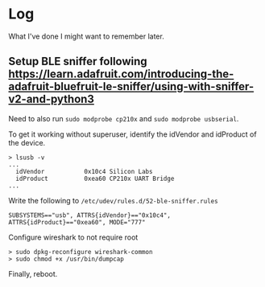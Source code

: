 # Log

What I've done I might want to remember later.

## Setup BLE sniffer following <https://learn.adafruit.com/introducing-the-adafruit-bluefruit-le-sniffer/using-with-sniffer-v2-and-python3>

Need to also run `sudo modprobe cp210x` and `sudo modprobe usbserial`.

To get it working without superuser, identify the idVendor and idProduct of the device.

```
> lsusb -v
...
  idVendor           0x10c4 Silicon Labs
  idProduct          0xea60 CP210x UART Bridge
...
```

Write the following to `/etc/udev/rules.d/52-ble-sniffer.rules`

```
SUBSYSTEMS=="usb", ATTRS{idVendor}=="0x10c4", ATTRS{idProduct}=="0xea60", MODE="777"
```

Configure wireshark to not require root

```
> sudo dpkg-reconfigure wireshark-common
> sudo chmod +x /usr/bin/dumpcap
```

Finally, reboot.
